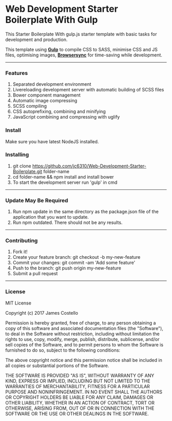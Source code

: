 # Web Development Starter Boilerplate With Gulp

This Starter Boilerplate With gulp.js starter template with basic tasks for development and production.

This template using [**Gulp**](http://gulpjs.com/) to compile CSS to SASS, minimise CSS and JS files, optimising images, [**Browsersync**](https://browsersync.io/) for time-saving while development.

___

### Features

1. Separated development environment
2. Livereloading development server with automatic building of SCSS files
3. Bower component management
4. Automatic image compressing
5. SCSS compiling
6. CSS autoprefixing, combining and minifying
7. JavaScript combining and compressing with uglify

### Install

Make sure you have latest NodeJS installed.

### Installing

1. git clone https://github.com/jc6310/Web-Development-Starter-Boilerplate.git folder-name
2. cd folder-name && npm install and install bower
3. To start the development server run 'gulp' in cmd

___

### Update May Be Required

1. Run npm update in the same directory as the package.json file of the application that you want to update.
2. Run npm outdated. There should not be any results.

___

### Contributing

1. Fork it!
2. Create your feature branch: git checkout -b my-new-feature
3. Commit your changes: git commit -am 'Add some feature'
4. Push to the branch: git push origin my-new-feature
5. Submit a pull request

___

### License

MIT License

Copyright (c) 2017 James Costello

Permission is hereby granted, free of charge, to any person obtaining a copy of this software and associated documentation files (the "Software"), to deal in the Software without restriction, including without limitation the rights to use, copy, modify, merge, publish, distribute, sublicense, and/or sell copies of the Software, and to permit persons to whom the Software is furnished to do so, subject to the following conditions:

The above copyright notice and this permission notice shall be included in all copies or substantial portions of the Software.

THE SOFTWARE IS PROVIDED "AS IS", WITHOUT WARRANTY OF ANY KIND, EXPRESS OR IMPLIED, INCLUDING BUT NOT LIMITED TO THE WARRANTIES OF MERCHANTABILITY, FITNESS FOR A PARTICULAR PURPOSE AND NONINFRINGEMENT. IN NO EVENT SHALL THE AUTHORS OR COPYRIGHT HOLDERS BE LIABLE FOR ANY CLAIM, DAMAGES OR OTHER LIABILITY, WHETHER IN AN ACTION OF CONTRACT, TORT OR OTHERWISE, ARISING FROM, OUT OF OR IN CONNECTION WITH THE SOFTWARE OR THE USE OR OTHER DEALINGS IN THE SOFTWARE.
